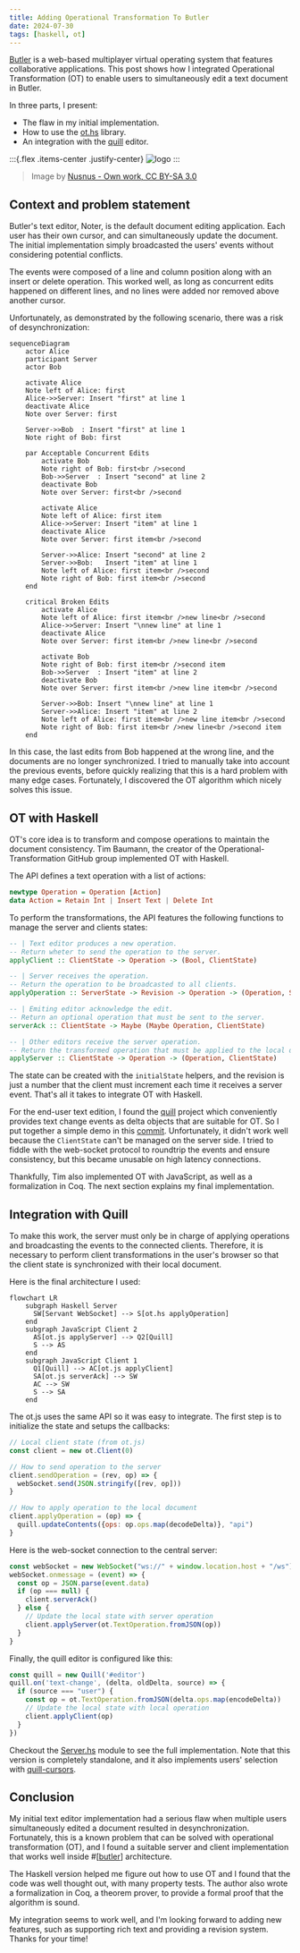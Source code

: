 ```yaml
---
title: Adding Operational Transformation To Butler
date: 2024-07-30
tags: [haskell, ot]
---
```


[Butler][butler] is a web-based multiplayer virtual operating system that features collaborative applications.
This post shows how I integrated Operational Transformation (OT) to enable users to simultaneously edit a text document in Butler.

In three parts, I present:

- The flaw in my initial implementation.
- How to use the [ot.hs][ot.hs] library.
- An integration with the [quill][quill] editor.

:::{.flex .items-center .justify-center}
![logo](media/ot-wiki.png)
:::
> Image by [Nusnus - Own work, CC BY-SA 3.0](https://commons.wikimedia.org/w/index.php?curid=7123571)

## Context and problem statement

Butler's text editor, Noter, is the default document editing application.
Each user has their own cursor, and can simultaneously update the document.
The initial implementation simply broadcasted the users' events without considering potential conflicts.

The events were composed of a line and column position along with an insert or delete operation.
This worked well, as long as concurrent edits happened on different lines, and no lines were added nor removed above another cursor.

Unfortunately, as demonstrated by the following scenario, there was a risk of desynchronization:

```mermaid
sequenceDiagram
    actor Alice
    participant Server
    actor Bob

    activate Alice
    Note left of Alice: first
    Alice->>Server: Insert "first" at line 1
    deactivate Alice
    Note over Server: first

    Server->>Bob  : Insert "first" at line 1
    Note right of Bob: first

    par Acceptable Concurrent Edits
        activate Bob
        Note right of Bob: first<br />second
        Bob->>Server  : Insert "second" at line 2
        deactivate Bob
        Note over Server: first<br />second

        activate Alice
        Note left of Alice: first item
        Alice->>Server: Insert "item" at line 1
        deactivate Alice
        Note over Server: first item<br />second

        Server->>Alice: Insert "second" at line 2
        Server->>Bob:   Insert "item" at line 1
        Note left of Alice: first item<br />second
        Note right of Bob: first item<br />second
    end

    critical Broken Edits
        activate Alice
        Note left of Alice: first item<br />new line<br />second
        Alice->>Server: Insert "\nnew line" at line 1
        deactivate Alice
        Note over Server: first item<br />new line<br />second

        activate Bob
        Note right of Bob: first item<br />second item
        Bob->>Server  : Insert "item" at line 2
        deactivate Bob
        Note over Server: first item<br />new line item<br />second

        Server->>Bob: Insert "\nnew line" at line 1
        Server->>Alice: Insert "item" at line 2
        Note left of Alice: first item<br />new line item<br />second
        Note right of Bob: first item<br />new line<br />second item
    end
```

In this case, the last edits from Bob happened at the wrong line, and the documents are no longer synchronized.
I tried to manually take into account the previous events, before quickly realizing that this is a hard problem with many edge cases.
Fortunately, I discovered the OT algorithm which nicely solves this issue.


## OT with Haskell

OT's core idea is to transform and compose operations to maintain the document consistency.
Tim Baumann, the creator of the Operational-Transformation GitHub group implemented OT with Haskell.

The API defines a text operation with a list of actions:

```haskell
newtype Operation = Operation [Action]
data Action = Retain Int | Insert Text | Delete Int
```

To perform the transformations, the API features the following functions to manage the server and clients states:

```haskell
-- | Text editor produces a new operation.
-- Return wheter to send the operation to the server.
applyClient :: ClientState -> Operation -> (Bool, ClientState)

-- | Server receives the operation.
-- Return the operation to be broadcasted to all clients.
applyOperation :: ServerState -> Revision -> Operation -> (Operation, ServerState)

-- | Emiting editor acknowledge the edit.
-- Return an optional operation that must be sent to the server.
serverAck :: ClientState -> Maybe (Maybe Operation, ClientState)

-- | Other editors receive the server operation.
-- Return the transformed operation that must be applied to the local doc.
applyServer :: ClientState -> Operation -> (Operation, ClientState)
```

The state can be created with the `initialState` helpers, and the revision is just a number that
the client must increment each time it receives a server event.
That's all it takes to integrate OT with Haskell.

For the end-user text edition, I found the [quill][quill] project which conveniently provides text change events as delta objects that are suitable for OT.
So I put together a simple demo in this [commit](https://github.com/TristanCacqueray/haskell-xstatic/commit/204fbda0aeb36a26b518ea418516efd55d0a1b40).
Unfortunately, it didn't work well because the `ClientState` can't be managed on the server side.
I tried to fiddle with the web-socket protocol to roundtrip the events and ensure consistency, but this became unusable on high latency connections.

Thankfully, Tim also implemented OT with JavaScript, as well as a formalization in Coq.
The next section explains my final implementation.


## Integration with Quill

To make this work, the server must only be in charge of applying operations and broadcasting the events
to the connected clients. Therefore, it is necessary to perform client transformations in the user's browser
so that the client state is synchronized with their local document.

Here is the final architecture I used:

```mermaid
flowchart LR
    subgraph Haskell Server
      SW[Servant WebSocket] --> S[ot.hs applyOperation]
    end
    subgraph JavaScript Client 2
      AS[ot.js applyServer] --> Q2[Quill]
      S --> AS
    end
    subgraph JavaScript Client 1
      Q1[Quill] --> AC[ot.js applyClient]
      SA[ot.js serverAck] --> SW
      AC --> SW
      S --> SA
    end
```

The ot.js uses the same API so it was easy to integrate.
The first step is to initialize the state and setups the callbacks:

```javascript
// Local client state (from ot.js)
const client = new ot.Client(0)

// How to send operation to the server
client.sendOperation = (rev, op) => {
  webSocket.send(JSON.stringify([rev, op]))
}

// How to apply operation to the local document
client.applyOperation = (op) => {
  quill.updateContents({ops: op.ops.map(decodeDelta)}, "api")
}
```

Here is the web-socket connection to the central server:

```javascript
const webSocket = new WebSocket("ws://" + window.location.host + "/ws");
webSocket.onmessage = (event) => {
  const op = JSON.parse(event.data)
  if (op === null) {
    client.serverAck()
  } else {
    // Update the local state with server operation
    client.applyServer(ot.TextOperation.fromJSON(op))
  }
}
```

Finally, the quill editor is configured like this:

```javascript
const quill = new Quill('#editor')
quill.on('text-change', (delta, oldDelta, source) => {
  if (source === "user") {
    const op = ot.TextOperation.fromJSON(delta.ops.map(encodeDelta))
    // Update the local state with local operation
    client.applyClient(op)
  }
})
```

Checkout the [Server.hs][Server.hs] module to see the full implementation.
Note that this version is completely standalone, and it also implements users' selection with [quill-cursors][quill-cursors].

## Conclusion

My initial text editor implementation had a serious flaw when multiple users simultaneously edited a document
resulted in desynchronization.
Fortunately, this is a known problem that can be solved with operational transformation (OT), and
I found a suitable server and client implementation that works well inside #[[butler]] architecture.

The Haskell version helped me figure out how to use OT and I found that the code was well thought out, with
many property tests. The author also wrote a formalization in Coq, a theorem prover, to provide a formal
proof that the algorithm is sound.

My integration seems to work well, and I'm looking forward to adding new features, such as
supporting rich text and providing a revision system.
Thanks for your time!

[ot.hs]: https://github.com/Operational-Transformation/ot.hs
[quill]: https://quilljs.com/
[quill-cursors]: https://www.npmjs.com/package/quill-cursors
[butler]: https://github.com/ButlerOS/haskell-butler
[Server.hs]: https://github.com/TristanCacqueray/haskell-xstatic/blob/quill-ot/demo-quill-ot/Server.hs

